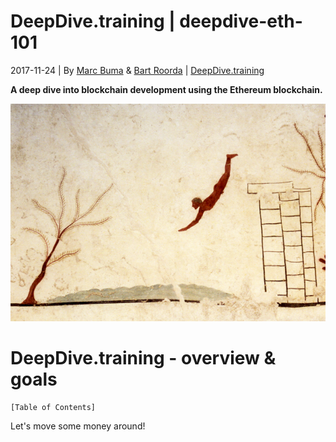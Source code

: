 DeepDive.training | deepdive-eth-101
====================================

2017-11-24 | By [Marc Buma](http://www.bumos.nl/) & [Bart Roorda](http://bartroorda.nl/) | [DeepDive.training](http://deepdive.training)

**A deep dive into blockchain development using the Ethereum blockchain.**

![DeepDive rock art (archaeology)](image_0.png)

# DeepDive.training - overview & goals

`[Table of Contents]`

Let's move some money around!

